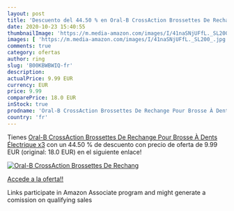 ```yaml
---
layout: post
title: 'Descuento del 44.50 % en Oral-B CrossAction Brossettes De Rechang'
date: 2020-10-23 15:40:55
thumbnailImage: 'https://m.media-amazon.com/images/I/41naSNjUFfL._SL200_.jpg'
images: [ 'https://m.media-amazon.com/images/I/41naSNjUFfL._SL200_.jpg' ]
comments: true
category: ofertas
author: ring
slug: 'B00KBWBWIQ-fr'
description:
actualPrice: 9.99 EUR
currency: EUR
price: 9.99
comparePrice: 18.0 EUR
inStock: true
prodname: 'Oral-B CrossAction Brossettes De Rechange Pour Brosse À Dents Électrique x3'
country: 'fr'
---
```


Tienes [Oral-B CrossAction Brossettes De Rechange Pour Brosse À Dents Électrique x3](https://www.amazon.fr/dp/B00KBWBWIQ/?tag=tolees0d-21) con un 44.50 % de descuento con precio de oferta de 9.99 EUR (original: 18.0 EUR) en el siguiente enlace!

[![Oral-B CrossAction Brossettes De Rechang](https://m.media-amazon.com/images/I/41naSNjUFfL._SL200_.jpg)](https://www.amazon.fr/dp/B00KBWBWIQ/?tag=tolees0d-21)

[Accede a la oferta!!](https://www.amazon.fr/dp/B00KBWBWIQ/?tag=tolees0d-21)

Links participate in Amazon Associate program and might generate a comission on qualifying sales


